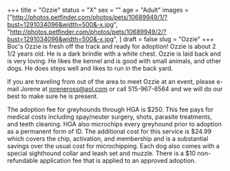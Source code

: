 +++
title = "Ozzie"
status = "X"
sex = ""
age = "Adult"
images = ["http://photos.petfinder.com/photos/pets/10689949/1/?bust=1291034096&width=500&-x.jpg",
"http://photos.petfinder.com/photos/pets/10689949/2/?bust=1291034096&width=500&-x.jpg",
]
draft = false
slug = "Ozzie"
+++
Boc's Ozzie is fresh off the track and ready for adoption!  Ozzie is about 2 1/2 years old.  He is a dark brindle with a white chest.  Ozzie is laid back and is very loving.  He likes the kennel and is good with small animals, and other dogs.  He does steps well and likes to run in the back yard.




  If you are traveling from out of the area to meet Ozzie at an event, please e-mail Jorene at joreneross@aol.com or call 515-967-6564 and we will do our best to make sure he is present.

The adoption fee for greyhounds through HGA is $250. This fee pays for medical costs including spay/neuter surgery, shots, parasite treatments, and teeth cleaning.  HGA also microchips every greyhound prior to adoption as a permanent form of ID.  The additional cost for this service is $24.99 which covers the chip, activation, and membership and is a substantial savings over the usual cost for microchipping.  Each dog also comes with a special sighthound collar and leash set and muzzle. There is a $10 non-refundable application fee that is applied to an approved adoption.
